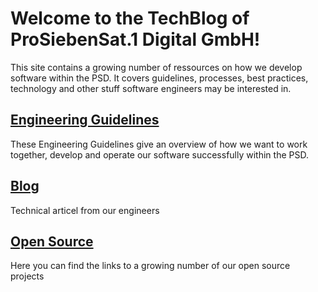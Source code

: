 # Welcome to the TechBlog of ProSiebenSat.1 Digital GmbH!

This site contains a growing number of ressources on how we develop software within the PSD. It covers guidelines, processes, best practices, technology and other stuff software engineers may be interested in. 

## [Engineering Guidelines](engineering_guidelines)
These Engineering Guidelines give an overview of how we want to work together, develop and operate our software successfully within the PSD.

## [Blog](blog)
Technical articel from our engineers

## [Open Source](opensource)
Here you can find the links to a growing number of our open source projects
